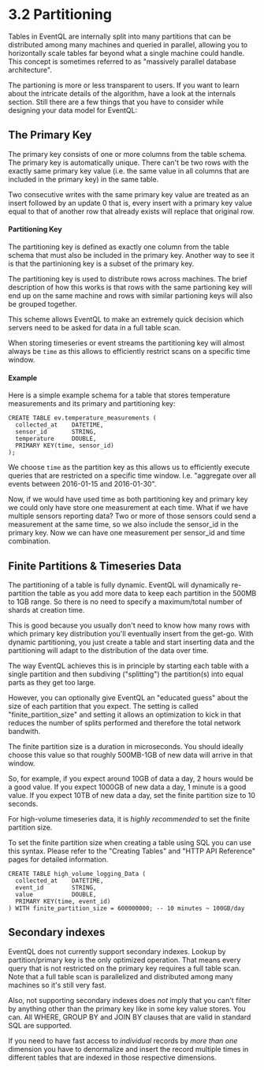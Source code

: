 3.2 Partitioning
================

Tables in EventQL are internally split into many partitions that can be distributed
among many machines and queried in parallel, allowing you to horizontally scale
tables far beyond what a single machine could handle. This concept is sometimes referred
to as "massively parallel database architecture".

The partioning is more or less transparent to users. If you want to learn about the
intricate details of the algorithm, have a look at the internals section.
Still there are a few things that you have to consider while designing your data
model for EventQL:

## The Primary Key

The primary key consists of one or more columns from the table schema. The primary
key is automatically unique. There can't be two rows with the exactly same
primary key value (i.e. the same value in all columns that are included in the 
primary key) in the same table.

Two consecutive writes with the same primary key value are treated as an insert
followed by an update 0 that is, every insert with a primary key value equal to
that of another row that already exists will replace that original row.

#### Partitioning Key

The partitioning key is defined as exactly one column from the table schema that must
also be included in the primary key. Another way to see it is that the partinioning
key is a subset of the primary key.

The partitioning key is used to distribute rows across machines. The brief description
of how this works is that rows with the same partioning key will end up on the
same machine and rows with similar partioning keys will also be grouped together.

This scheme allows EventQL to make an extremely quick decision which servers
need to be asked for data in a full table scan.

When storing timeseries or event streams the partitioning key will almost always
be `time` as this allows to efficiently restrict scans on a specific time window.

#### Example

Here is a simple example schema for a table that stores temperature measurements
and its primary and partitioning key:

    CREATE TABLE ev.temperature_measurements (
      collected_at    DATETIME,
      sensor_id       STRING,
      temperature     DOUBLE,
      PRIMARY KEY(time, sensor_id)
    );

We choose `time` as the partition key as this allows us to efficiently execute
queries that are restricted on a specific time window. I.e. "aggregate over all
events between 2016-01-15 and 2016-01-30".

Now, if we would have used time as both partitioning key and primary key we
could only have store one measurement at each time. What if we have multiple
sensors reporting data? Two or more of those sensors could send a measurement
at the same time, so we also include the sensor_id in the primary key. Now we
can have one measurement per sensor_id and time combination.


## Finite Partitions & Timeseries Data

The partitioning of a table is fully dynamic. EventQL will dynamically
re-partition the table as you add more data to keep each partition in the 500MB
to 1GB range. So there is no need to specify a maximum/total number of shards at
creation time.

This is good because you usually don't need to know how many rows with which
primary key distribution you'll eventually insert from the get-go. With
dynamic partitioning, you just create a table and start inserting data and the
partitioning will adapt to the distribution of the data over time.

The way EventQL achieves this is in principle by starting each table with
a single partition and then subdiving ("splitting") the partition(s) into equal
parts as they get too large.

However, you can optionally give EventQL an "educated guess" about the size
of each partition that you expect. The setting is called "finite_partition_size"
and setting it allows an optimization to kick in that reduces the number of
splits performed and therefore the total network bandwith.

The finite partition size is a duration in microseconds. You should ideally
choose this value so that roughly 500MB-1GB of new data will arrive in that
window.

So, for example, if you expect around 10GB of data a day, 2 hours would be a
good value. If you expect 1000GB of new data a day, 1 minute is a good value.
If you expect 10TB of new data a day, set the finite partition size to 10
seconds.

For high-volume timeseries data, it is _highly recommended_ to set the finite
partition size.

To set the finite partition size when creating a table using SQL you can use
this syntax. Please refer to the "Creating Tables" and "HTTP API Reference"
pages for detailed information.

    CREATE TABLE high_volume_logging_Data (
      collected_at    DATETIME,
      event_id        STRING,
      value           DOUBLE,
      PRIMARY KEY(time, event_id)
    ) WITH finite_partition_size = 600000000; -- 10 minutes ~ 100GB/day


## Secondary indexes

EventQL does not currently support secondary indexes. Lookup by partition/primary
key is the only optimized operation. That means every query that is not restricted
on the primary key requires a full table scan. Note that a full table scan is
parallelized and distributed among many machines so it's still very fast.

Also, not supporting secondary indexes does _not_ imply that you can't filter by
anything other than the primary key like in some key value stores. You can. All
WHERE, GROUP BY and JOIN BY clauses that are valid in standard SQL are supported.

If you need to have fast access to _individual_ records by _more than one_ dimension
you have to denormalize and insert the record multiple times in different tables
that are indexed in those respective dimensions.

